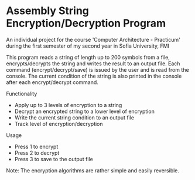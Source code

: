 # Assembly String Encryption/Decryption Program

An individual project for the course 'Computer Architecture - Practicum' during the first semester of my second year in Sofia University, FMI

This program reads a string of length up to 200 symbols from a file, encrypts/decrypts the string and writes the result to an output file.
Each command (encrypt/decrypt/save) is issued by the user and is read from the console. The current condition of the string is also printed in the console after each encrypt/decrypt command.
 
Functionality
* Apply up to 3 levels of encryption to a string
* Decrypt an encrypted string to a lower level of encryption
* Write the current string condition to an output file
* Track level of encryption/decryption

Usage
* Press 1 to encrypt
* Press 2 to decrypt
* Press 3 to save to the output file

Note: The encryption algorithms are rather simple and easily reversible.
